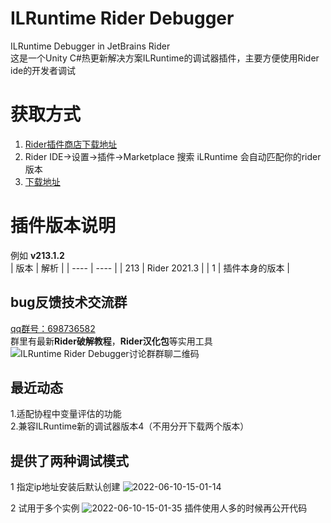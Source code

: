 # ILRuntime Rider Debugger
ILRuntime Debugger in JetBrains Rider  
这是一个Unity C#热更新解决方案ILRuntime的调试器插件，主要方便使用Rider ide的开发者调试  
# 获取方式
1. [Rider插件商店下载地址](https://plugins.jetbrains.com/plugin/19528-ilruntimedebugger)  
2. Rider IDE->设置->插件->Marketplace 搜索 iLRuntime 会自动匹配你的rider版本
3. [下载地址](https://github.com/yyh9488/ILRuntime-Rider-Degguer/releases)  
# 插件版本说明
例如 **v213.1.2**  
| 版本 | 解析 |
|  ----  | ----  |
|  213  | Rider 2021.3  |
|  1  | 插件本身的版本  |
## bug反馈技术交流群 
[qq群号：698736582](https://jq.qq.com/?_wv=1027&k=9SFaPnFt)  
群里有最新**Rider破解教程**，**Rider汉化包**等实用工具  
![ILRuntime Rider Debugger讨论群群聊二维码](https://user-images.githubusercontent.com/36093955/173011400-705d13d5-79cc-4d63-bfcb-989e7bed5564.png)  
## 最近动态
1.适配协程中变量评估的功能  
2.兼容ILRuntime新的调试器版本4（不用分开下载两个版本） 
## 提供了两种调试模式
1 指定ip地址安装后默认创建  ![2022-06-10-15-01-14](https://user-images.githubusercontent.com/36093955/173010652-ed85893b-b476-4f7c-94ad-c1bc31b9b314.gif)

2 试用于多个实例  ![2022-06-10-15-01-35](https://user-images.githubusercontent.com/36093955/173010716-31f59e5e-25ab-4f1e-99bb-65df478639dd.gif)
插件使用人多的时候再公开代码

